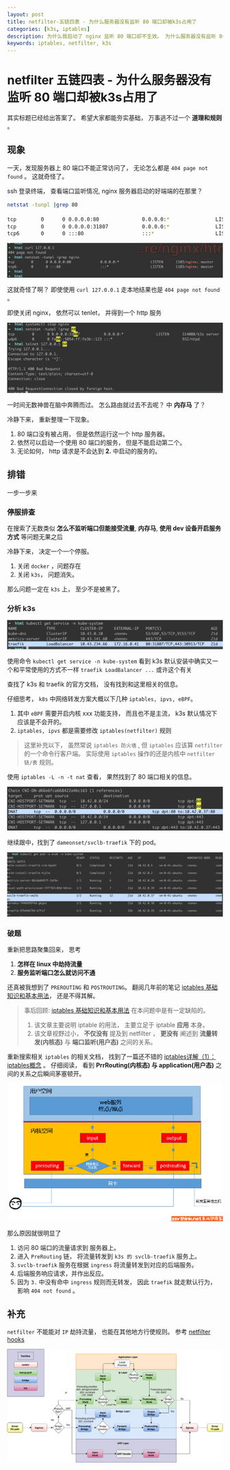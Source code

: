 ```yaml
---
layout: post
title: netfilter-五链四表 - 为什么服务器没有监听 80 端口却被k3s占用了
categories: [k3s, iptables]
description: 为什么我启动了 nginx 监听 80 端口却不生效。 为什么服务器没有监听 80 端口却被k3s占用了
keywords: iptables, netfilter, k3s
---
```


# netfilter 五链四表 - 为什么服务器没有监听 80 端口却被k3s占用了

其实标题已经给出答案了。 希望大家都能夯实基础， 万事逃不过一个 **道理和规则** 。

## 现象

一天，发现服务器上 80 端口不能正常访问了， 无论怎么都是 `404 page not found` 。 这就奇怪了。

ssh 登录终端， 查看端口监听情况, nginx 服务器启动的好端端的在那里？

```bash
netstat -tunpl |grep 80

tcp        0      0 0.0.0.0:80              0.0.0.0:*               LISTEN      1103/nginx: master
tcp        0      0 0.0.0.0:31807           0.0.0.0:*               LISTEN      314008/k3s server
tcp6       0      0 :::80                   :::*                    LISTEN      1103/nginx: master
```

![netstat-tunpl.png](/images/post/2021/06/k3s-and-netfilter/netstat-tunpl.png)

这就奇怪了啊？ 即使使用 `curl 127.0.0.1` 走本地结果也是  `404 page not found` 。

即使关闭 nginx， 依然可以 tenlet， 并得到一个 http 服务

![stop-nginx-and-telnet-80.png](/images/post/2021/06/k3s-and-netfilter/stop-nginx-and-tenlnet-80.png)

一时间无数神兽在脑中奔腾而过。 怎么路由就过去不去呢？ 中 **内存马** 了？

冷静下来， 重新整理一下现象。

1. 80 端口没有被占用， 但是依然运行这一个 http 服务器。
2. 依然可以启动一个使用 80 端口的服务， 但是不能启动第二个。
3. 无论如何， http 请求是不会达到 **2.** 中启动的服务的。

## 排错

一步一步来

### 停服排查

在搜索了无数类似 **怎么不监听端口但能接受流量**, **内存马**, **使用 dev 设备开启服务方式** 等问题无果之后

冷静下来， 决定一个一个停服。 

1. 关闭 `docker` ，问题存在
2. 关闭 `k3s`， 问题消失。

那么问题一定在 `k3s` 上， 至少不是被黑了。

### 分析 k3s 

![kgs.png](/images/post/2021/06/k3s-and-netfilter/kgs.png)

使用命令 `kubectl get service -n kube-system` 看到 k3s 默认安装中确实又一个和平常使用的方式不一样 `traefik LoadBalancer ...` 或许这个有关

查找了 k3s 和 traefik 的官方文档， 没有找到和这里相关的信息。

仔细思考， `k8s` 中网络转发方案大概以下几种 `iptables, ipvs, eBPF`。 

1. 其中 `eBPF` 需要开启内核 xxx 功能支持， 而且也不是主流， k3s 默认情况下应该是不会开的。
2. `iptables, ipvs` 都是需要修改 `iptables(netfilter)` 规则

> 这里补充以下， 虽然常说 `iptables 防火墙` , 但 `iptables` 应该算 `netfilter` 的一个命令行客户端。 实际使用 `iptables` 操作的还是内核中 `netfilter 链/表` 规则。

使用 `iptables -L -n -t nat` 查看， 果然找到了 80 端口相关的信息。

![iptables-nL-nat.png](/images/post/2021/06/k3s-and-netfilter/iptable-nL-nat.png) 

继续跟中，找到了 `dameonset/svclb-traefik` 下的 pod。

![kgp.png](/images/post/2021/06/k3s-and-netfilter/kgp-wide.png)

### 破题

重新把思路聚集回来， 思考

1. **怎样在 linux 中劫持流量** 
2. **服务监听端口怎么就访问不通**

还真被我想到了 `PREROUTING` 和 `POSTROUTING`。 翻阅几年前的笔记 [iptables 基础知识和基本用法](https://tangx.in/2017/08/31/iptables-basic-theory-and-useage/)， 还是不得其解。

> 事后回顾: [iptables 基础知识和基本用法](https://tangx.in/2017/08/31/iptables-basic-theory-and-useage/) 在本问题中是有一定缺陷的。
>
> 1. 该文章主要说明 iptable 的用法， 主要立足于 iptable **应用** 本身。
> 2. 该文章视野过小， **不仅没有** 提及到 netfilter ， **更没有** 阐述到 **流量转发(内核态)** 与 **端口监听(用户态)** 之间的关系。


重新搜索相关 `iptables` 的相关文档， 找到了一篇还不错的 [iptables详解（1）：iptables概念](https://www.zsythink.net/archives/1199) 。 仔细阅读， 看到 **PrrRouting(内核态) 与 application(用户态)** 之间的关系之后瞬间茅塞顿开。

![netfilter-kernel-and-user-space.png](/images/post/2021/06/k3s-and-netfilter/netfilter-kernel-user-space.png)


那么原因就很明显了

1. 访问 80 端口的流量请求到 服务器上。
2. 进入 `PreRouting` 链， 将流量转发到 `k3s 的 svclb-traefik` 服务上。
3. `svclb-traefik` 服务在根据 `ingress` 将流量转发到对应的后端服务。
4. 后端服务响应请求，并作出反应。
5. 因为 `3.` 中没有命中 `ingress` 规则而无转发， 因此 `traefik` 就走默认行为， 影响 `404 not found` 。


## 补充

`netfilter` 不能能对 `IP` 劫持流量， 也能在其他地方行使规则。 参考 [netfilter hooks](https://wiki.nftables.org/wiki-nftables/index.php/Netfilter_hooks)

![nf-hooks.png](/images/post/2021/06/k3s-and-netfilter/nf-hooks.png)
